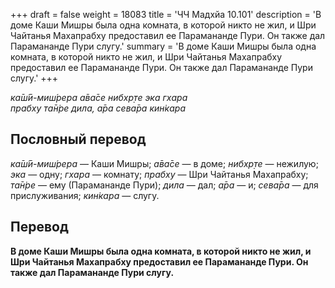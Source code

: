 +++
draft = false
weight = 18083
title = 'ЧЧ Мадхйа 10.101'
description = 'В доме Каши Мишры была одна комната, в которой никто не жил, и Шри Чайтанья Махапрабху предоставил ее Парамананде Пури. Он также дал Парамананде Пури слугу.'
summary = 'В доме Каши Мишры была одна комната, в которой никто не жил, и Шри Чайтанья Махапрабху предоставил ее Парамананде Пури. Он также дал Парамананде Пури слугу.'
+++

_ка̄ш́ӣ-миш́рера а̄ва̄се нибхр̣те эка гхара  
прабху та̄н̇ре дила, а̄ра сева̄ра кин̇кара_

## Пословный перевод

_ка̄ш́ӣ_\-_миш́рера_ — Каши Мишры; _а̄ва̄се_ — в доме; _нибхр̣те_ — нежилую; _эка_ — одну; _гхара_ — комнату; _прабху_ — Шри Чайтанья Махапрабху; _та̄н̇ре_ — ему (Парамананде Пури); _дила_ — дал; _а̄ра_ — и; _сева̄ра_ — для прислуживания; _кин̇кара_ — слугу.

## Перевод

**В доме Каши Мишры была одна комната, в которой никто не жил, и Шри Чайтанья Махапрабху предоставил ее Парамананде Пури. Он также дал Парамананде Пури слугу.**
